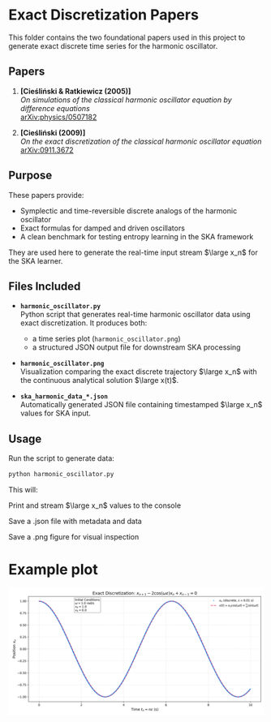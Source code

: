 # Exact Discretization Papers

This folder contains the two foundational papers used in this project to generate exact discrete time series for the harmonic oscillator.

## Papers

1. **[Cieśliński & Ratkiewicz (2005)]**  
   *On simulations of the classical harmonic oscillator equation by difference equations*  
   [arXiv:physics/0507182](https://arxiv.org/abs/physics/0507182)

2. **[Cieśliński (2009)]**  
   *On the exact discretization of the classical harmonic oscillator equation*  
   [arXiv:0911.3672](https://arxiv.org/abs/0911.3672)

##  Purpose

These papers provide:
- Symplectic and time-reversible discrete analogs of the harmonic oscillator
- Exact formulas for damped and driven oscillators
- A clean benchmark for testing entropy learning in the SKA framework

They are used here to generate the real-time input stream $\large x_n$ for the SKA learner.

## Files Included

- **`harmonic_oscillator.py`**  
  Python script that generates real-time harmonic oscillator data using exact discretization. It produces both:
  - a time series plot (`harmonic_oscillator.png`)
  - a structured JSON output file for downstream SKA processing

- **`harmonic_oscillator.png`**  
  Visualization comparing the exact discrete trajectory $\large x_n$ with the continuous analytical solution $\large x(t)$.

- **`ska_harmonic_data_*.json`**  
  Automatically generated JSON file containing timestamped $\large x_n$ values for SKA input.


## Usage

Run the script to generate data:

```bash
python harmonic_oscillator.py
```

This will:

Print and stream $\large x_n$ values to the console

Save a .json file with metadata and data

Save a .png figure for visual inspection

# Example plot

![harmonic_oscillator](harmonic_oscillator.png)